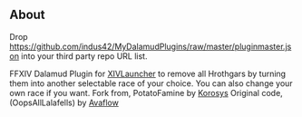 ## About 
Drop https://github.com/indus42/MyDalamudPlugins/raw/master/pluginmaster.json into your third party repo URL list.

FFXIV Dalamud Plugin for [XIVLauncher](https://goatcorp.github.io/) to remove all Hrothgars by turning them into another selectable race of your choice. You can also change your own race if you want.
Fork from, PotatoFamine by [Korosys](https://github.com/Korosys/PotatoFamine)
Original code, (OopsAllLalafells) by [Avaflow](https://ava.dev/ava/OopsAllLalafells)
